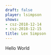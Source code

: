 ```yaml
---
draft: false
player: lsimpson
shows:
- csz-2018-12-14
- csz-2018-12-15
title: Lex Simpson
---
```


Hello World

